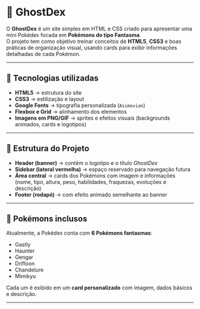 # 👻 GhostDex

O **GhostDex** é um site simples em HTML e CSS criado para apresentar uma mini Pokédex focada em **Pokémons do tipo Fantasma**.  
O projeto tem como objetivo treinar conceitos de **HTML5**, **CSS3** e boas práticas de organização visual, usando cards para exibir informações detalhadas de cada Pokémon.

---

## 🚀 Tecnologias utilizadas
- **HTML5** → estrutura do site  
- **CSS3** → estilização e layout  
- **Google Fonts** → tipografia personalizada (`Asimovian`)  
- **Flexbox e Grid** → alinhamento dos elementos  
- **Imagens em PNG/GIF** → sprites e efeitos visuais (backgrounds animados, cards e logotipos)  

---

## 🎨 Estrutura do Projeto
- **Header (banner)** → contém o logotipo e o título *GhostDex*  
- **Sidebar (lateral vermelha)** → espaço reservado para navegação futura  
- **Área central** → cards dos Pokémons com imagem e informações (nome, tipo, altura, peso, habilidades, fraquezas, evoluções e descrição)  
- **Footer (rodapé)** → com efeito animado semelhante ao banner  

---

## 📖 Pokémons inclusos
Atualmente, a Pokédex conta com **6 Pokémons fantasmas**:
- Gastly  
- Haunter  
- Gengar  
- Drifloon  
- Chandelure  
- Mimikyu  

Cada um é exibido em um **card personalizado** com imagem, dados básicos e descrição.

---

